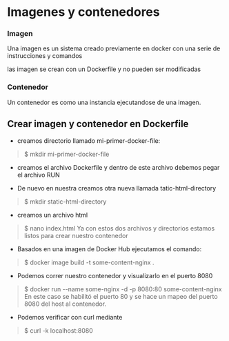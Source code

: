 # Imagenes y contenedores

### Imagen
Una imagen es un sistema creado previamente en docker con una serie de instrucciones y comandos

las imagen se crean con un Dockerfile y no pueden ser modificadas

### Contenedor

Un contenedor es como una instancia ejecutandose de una imagen.

## Crear imagen y contenedor en Dockerfile

  - creamos directorio llamado mi-primer-docker-file:
  >$ mkdir mi-primer-docker-file

  - creamos el archivo Dockerfile y dentro de este archivo debemos pegar el archivo RUN

  - De nuevo en nuestra creamos otra nueva llamada tatic-html-directory
  >$ mkdir static-html-directory

  - creamos un archivo html
  >$ nano index.html
  Ya con estos dos archivos y directorios estamos listos para crear nuestro contenedor

  - Basados en una imagen de Docker Hub ejecutamos el comando:
  >$ docker image build -t some-content-nginx .

  - Podemos correr nuestro contenedor y visualizarlo en el puerto 8080
  >$ docker run --name some-nginx -d -p 8080:80 some-content-nginx
  En este caso se habilitó el puerto 80 y se hace un mapeo del puerto 8080 del host al contenedor.

  - Podemos verificar con curl mediante
  >$ curl -k localhost:8080